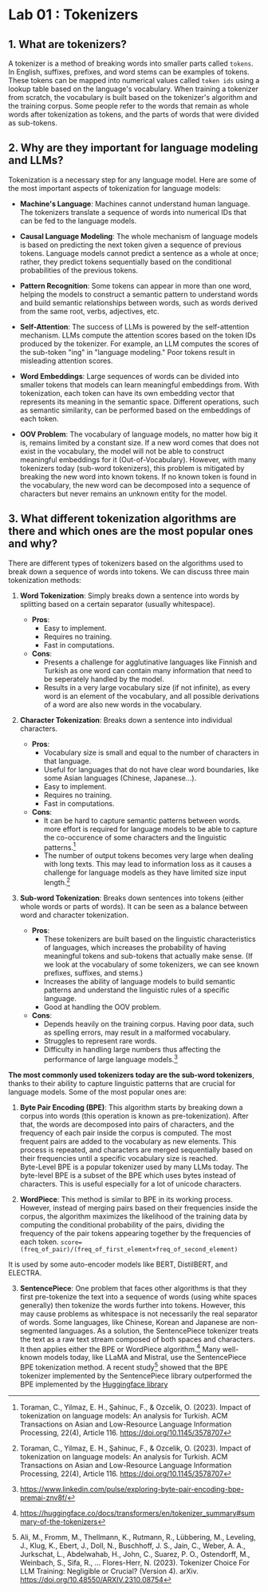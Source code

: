# **Lab 01 : Tokenizers**
## 1. What are tokenizers?
A tokenizer is a method of breaking words into smaller parts called `tokens`. In English, suffixes, prefixes, and word stems can be examples of tokens. These tokens can be mapped into numerical values called `token ids` using a lookup table based on the language's vocabulary. When training a tokenizer from scratch, the vocabulary is built based on the tokenizer's algorithm and the training corpus. Some people refer to the words that remain as whole words after tokenization as tokens, and the parts of words that were divided as sub-tokens.

## 2. Why are they important for language modeling and LLMs?
Tokenization is a necessary step for any language model. Here are some of the most important aspects of tokenization for language models:

- **Machine's Language**: Machines cannot understand human language. The tokenizers translate a sequence of words into numerical IDs that can be fed to the language models.

- **Causal Language Modeling**: The whole mechanism of language models is based on predicting the next token given a sequence of previous tokens. Language models cannot predict a sentence as a whole at once; rather, they predict tokens sequentially based on the conditional probabilities of the previous tokens.

- **Pattern Recognition**: Some tokens can appear in more than one word, helping the models to construct a semantic pattern to understand words and build semantic relationships between words, such as words derived from the same root, verbs, adjectives, etc.

- **Self-Attention**: The success of LLMs is powered by the self-attention mechanism. LLMs compute the attention scores based on the token IDs produced by the tokenizer. For example, an LLM computes the scores of the sub-token "ing" in "language modeling." Poor tokens result in misleading attention scores.

- **Word Embeddings**: Large sequences of words can be divided into smaller tokens that models can learn meaningful embeddings from. With tokenization, each token can have its own embedding vector that represents its meaning in the semantic space. Different operations, such as semantic similarity, can be performed based on the embeddings of each token.

- **OOV Problem**: The vocabulary of language models, no matter how big it is, remains limited by a constant size. If a new word comes that does not exist in the vocabulary, the model will not be able to construct meaningful embeddings for it (Out-of-Vocabulary). However, with many tokenizers today (sub-word tokenizers), this problem is mitigated by breaking the new word into known tokens. If no known token is found in the vocabulary, the new word can be decomposed into a sequence of characters but never remains an unknown entity for the model.

## 3. What different tokenization algorithms are there and which ones are the most popular ones and why?

There are different types of tokenizers based on the algorithms used to break down a sequence of words into tokens. We can discuss three main tokenization methods:

1. **Word Tokenization**: Simply breaks down a sentence into words by splitting based on a certain separator (usually whitespace).
    - **Pros**: 
        - Easy to implement.
        - Requires no training.
        - Fast in computations.
    - **Cons**: 
        - Presents a challenge for agglutinative languages like Finnish and Turkish as one word can contain many information that need to be seperately handled by the model.
        - Results in a very large vocabulary size (if not infinite), as every word is an element of the vocabulary, and all possible derivations of a word are also new words in the vocabulary.

2. **Character Tokenization**: Breaks down a sentence into individual characters.
    - **Pros**:
        - Vocabulary size is small and equal to the number of characters in that language.
        - Useful for languages that do not have clear word boundaries, like some Asian languages (Chinese, Japanese...).
        - Easy to implement.
        - Requires no training.
        - Fast in computations.
    - **Cons**: 
        - It can be hard to capture semantic patterns between words. more effort is required for language models to be able to capture the co-occurence of some characters and the linguistic patterns.[^1]
        - The number of output tokens becomes very large when dealing with long texts. This may lead to information loss as it causes a challenge for language models as they have limited size input length.[^1]

3. **Sub-word Tokenization**: Breaks down sentences into tokens (either whole words or parts of words). It can be seen as a balance between word and character tokenization.
    - **Pros**: 
        - These tokenizers are built based on the linguistic characteristics of languages, which increases the probability of having meaningful tokens and sub-tokens that actually make sense. (If we look at the vocabulary of some tokenizers, we can see known prefixes, suffixes, and stems.)
        - Increases the ability of language models to build semantic patterns and understand the linguistic rules of a specific language.
        - Good at handling the OOV problem. 
    - **Cons**:   
        - Depends heavily on the training corpus. Having poor data, such as spelling errors, may result in a malformed vocabulary.
        - Struggles to represent rare words.
        - Difficulty in handling large numbers thus affecting the performance of large language models.[^2]



**The most commonly used tokenizers today are the sub-word tokenizers**, thanks to their ability to capture linguistic patterns that are crucial for language models. Some of the most popular ones are:

1. **Byte Pair Encoding (BPE)**: This algorithm starts by breaking down a corpus into words (this operation is known as pre-tokenization). After that, the words are decomposed into pairs of characters, and the frequency of each pair inside the corpus is computed. The most frequent pairs are added to the vocabulary as new elements. This process is repeated, and characters are merged sequentially based on their frequencies until a specific vocabulary size is reached.  
Byte-Level BPE is a popular tokenizer used by many LLMs today. 
The byte-level BPE is a subset of the BPE which uses bytes instead of characters. This is useful especially for a lot of unicode characters.

2. **WordPiece**: This method is similar to BPE in its working process. However, instead of merging pairs based on their frequencies inside the corpus, the algorithm maximizes the likelihood of the training data by computing the conditional probability of the pairs, dividing the frequency of the pair tokens appearing together by the frequencies of each token. 
    `score=(freq_of_pair)/(freq_of_first_element×freq_of_second_element)`

It is used by some auto-encoder models like BERT, DistilBERT, and ELECTRA.


3. **SentencePiece**: One problem that faces other algorithms is that they first pre-tokenize the text into a sequence of words (using white spaces generally) then tokenize the words further into tokens. However, this may cause problems as whitespace is not necessarily the real separator of words. Some languages, like Chinese, Korean and Japanese are non-segmented languages. As a solution, the SentencePiece tokenizer treats the text as a raw text stream composed of both spaces and characters. It then applies either the BPE or WordPiece algorithm.[^3] Many well-known models today, like LLaMA and Mistral, use the SentencePiece BPE tokenization method. 
A recent study[^4] showed that the BPE tokenizer implemented by the SentencePiece library outperformed the BPE implemented by the [Huggingface library](https://huggingface.co/)




[^1]: Toraman, C., Yilmaz, E. H., Şahinuc, F., & Ozcelik, O. (2023). Impact of tokenization on language models: An analysis for Turkish. ACM Transactions on Asian and Low-Resource Language Information Processing, 22(4), Article 116. https://doi.org/10.1145/3578707

[^2]: https://www.linkedin.com/pulse/exploring-byte-pair-encoding-bpe-premai-znv8f/

[^3]: https://huggingface.co/docs/transformers/en/tokenizer_summary#summary-of-the-tokenizers


[^4]: Ali, M., Fromm, M., Thellmann, K., Rutmann, R., Lübbering, M., Leveling, J., Klug, K., Ebert, J., Doll, N., Buschhoff, J. S., Jain, C., Weber, A. A., Jurkschat, L., Abdelwahab, H., John, C., Suarez, P. O., Ostendorff, M., Weinbach, S., Sifa, R., … Flores-Herr, N. (2023). Tokenizer Choice For LLM Training: Negligible or Crucial? (Version 4). arXiv. https://doi.org/10.48550/ARXIV.2310.08754
